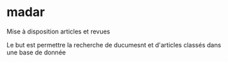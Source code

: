 # madar
Mise à disposition articles et revues

Le but est permettre la recherche de ducumesnt et d'articles classés dans une base de donnée
